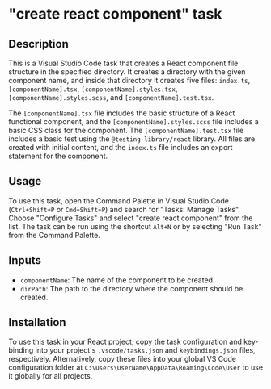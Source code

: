 # "create react component" task

## Description

This is a Visual Studio Code task that creates a React component file structure in the specified directory. It creates a directory with the given component name, and inside that directory it creates five files: `index.ts`, `[componentName].tsx`, `[componentName].styles.tsx`, `[componentName].styles.scss`, and `[componentName].test.tsx`.

The `[componentName].tsx` file includes the basic structure of a React functional component, and the `[componentName].styles.scss` file includes a basic CSS class for the component. The `[componentName].test.tsx` file includes a basic test using the `@testing-library/react` library. All files are created with initial content, and the `index.ts` file includes an export statement for the component.

## Usage

To use this task, open the Command Palette in Visual Studio Code (`Ctrl+Shift+P` or `Cmd+Shift+P`) and search for "Tasks: Manage Tasks". Choose "Configure Tasks" and select "create react component" from the list. The task can be run using the shortcut `Alt+N` or by selecting "Run Task" from the Command Palette.

## Inputs

* `componentName`: The name of the component to be created.
* `dirPath`: The path to the directory where the component should be created.

## Installation

To use this task in your React project, copy the task configuration and key-binding into your project's `.vscode/tasks.json` and `keybindings.json` files, respectively. Alternatively, copy these files into your global VS Code configuration folder at `C:\Users\UserName\AppData\Roaming\Code\User` to use it globally for all projects.